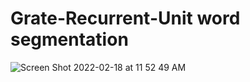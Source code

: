# Grate-Recurrent-Unit word segmentation


![Screen Shot 2022-02-18 at 11 52 49 AM](https://user-images.githubusercontent.com/71125523/154619879-dc7a74db-0479-48bf-abac-f76323ed17f4.png)
